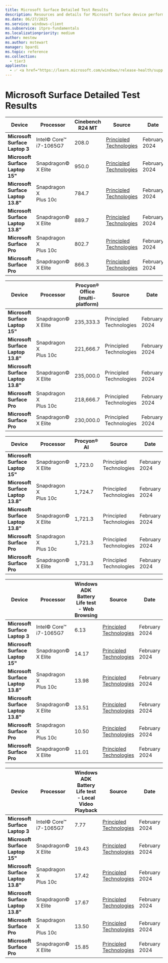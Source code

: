 ```yaml
---
title: Microsoft Surface Detailed Test Results
description: Resources and details for Microsoft Surface device performance testing.
ms.date: 06/27/2025
ms.service: windows-client
ms.subservice: itpro-fundamentals
ms.localizationpriority: medium
author: mestew
ms.author: mstewart
manager: bpardi
ms.topic: reference
ms.collection:
  - tier3
appliesto:
  - ✅ <a href="https://learn.microsoft.com/windows/release-health/supported-versions-windows-client" target="_blank">Windows 11</a>
--- 
```


# Microsoft Surface Detailed Test Results

| **Device**| **Processor** | **Cinebench R24 MT** | **Source** | **Date** |
|---|---|---|---|---|
| **Microsoft Surface Laptop 3** | Intel© Core™ i7-1065G7 | 208.0 | [Principled Technologies](https://www.principledtechnologies.com/Microsoft/Copilot-plus-PC-performance/) | February 2024 |
| **Microsoft**<br>**Surface Laptop 15"** | Snapdragon© X Elite | 950.0 | [Principled Technologies](https://www.principledtechnologies.com/Microsoft/Copilot-plus-PC-performance/) | February 2024 |
| **Microsoft**<br>**Surface Laptop 13.8"** | Snapdragon X<br>Plus 10c | 784.7 | [Principled Technologies](https://www.principledtechnologies.com/Microsoft/Copilot-plus-PC-performance/) | February 2024 |
| **Microsoft**<br>**Surface Laptop 13.8"** | Snapdragon© X Elite | 889.7 | [Principled Technologies](https://www.principledtechnologies.com/Microsoft/Copilot-plus-PC-performance/) | February 2024 |
| **Microsoft**<br>**Surface Pro** | Snapdragon X<br>Plus 10c | 802.7 | [Principled Technologies](https://www.principledtechnologies.com/Microsoft/Copilot-plus-PC-performance/) | February 2024 |
| **Microsoft**<br>**Surface Pro** | Snapdragon© X Elite | 866.3 | [Principled Technologies](https://www.principledtechnologies.com/Microsoft/Copilot-plus-PC-performance/) | February 2024 |

| **Device**| **Processor** | **Procyon® Office (multi-platform)** | **Source** | **Date** |
|---|---|---|---|---|
| **Microsoft**<br>**Surface Laptop 15"** | Snapdragon© X Elite | 235,333.3 | Principled Technologies | February 2024 |
| **Microsoft**<br>**Surface Laptop 13.8"** | Snapdragon X<br>Plus 10c | 221,666.7 | Principled Technologies | February 2024 |
| **Microsoft**<br>**Surface Laptop 13.8"** | Snapdragon© X Elite | 235,000.0 | Principled Technologies | February 2024 |
| **Microsoft**<br>**Surface Pro** | Snapdragon X<br>Plus 10c | 218,666.7 | Principled Technologies | February 2024 |
| **Microsoft**<br>**Surface Pro** | Snapdragon© X Elite | 230,000.0 | Principled Technologies | February 2024 |

| **Device**| **Processor** | **Procyon® AI** | **Source** | **Date** |
|---|---|---|---|---|
| **Microsoft**<br>**Surface Laptop 15"** | Snapdragon© X Elite | 1,723.0 | Principled Technologies | February 2024 |
| **Microsoft**<br>**Surface Laptop 13.8"** | Snapdragon X<br>Plus 10c | 1,724.7 | Principled Technologies | February 2024 |
| **Microsoft**<br>**Surface Laptop 13.8"** | Snapdragon© X Elite | 1,721.3 | Principled Technologies | February 2024 |
| **Microsoft**<br>**Surface Pro** | Snapdragon X<br>Plus 10c | 1,721.3 | Principled Technologies | February 2024 |
| **Microsoft**<br>**Surface Pro** | Snapdragon© X Elite | 1,731.3 | Principled Technologies | February 2024 |

| **Device**| **Processor** | **Windows ADK Battery Life test - Web Browsing** | **Source** | **Date** |
|---|---|---|---|---|
| **Microsoft Surface Laptop 3** | Intel© Core™ i7-1065G7 | 6.13 | [Principled Technologies](https://www.principledtechnologies.com/Microsoft/Copilot-plus-PC-performance/) | February 2024 |
| **Microsoft**<br>**Surface Laptop 15"** | Snapdragon© X Elite | 14.17 | [Principled Technologies](https://www.principledtechnologies.com/Microsoft/Copilot-plus-PC-performance/) | February 2024 |
| **Microsoft**<br>**Surface Laptop 13.8"** | Snapdragon X<br>Plus 10c | 13.98 | [Principled Technologies](https://www.principledtechnologies.com/Microsoft/Copilot-plus-PC-performance/) | February 2024 |
| **Microsoft**<br>**Surface Laptop 13.8"** | Snapdragon© X Elite | 13.51 | [Principled Technologies](https://www.principledtechnologies.com/Microsoft/Copilot-plus-PC-performance/) | February 2024 |
| **Microsoft**<br>**Surface Pro** | Snapdragon X<br>Plus 10c | 10.50 | [Principled Technologies](https://www.principledtechnologies.com/Microsoft/Copilot-plus-PC-performance/) | February 2024 |
| **Microsoft**<br>**Surface Pro** | Snapdragon© X Elite | 11.01 | [Principled Technologies](https://www.principledtechnologies.com/Microsoft/Copilot-plus-PC-performance/) | February 2024 |

| **Device**| **Processor** | **Windows ADK Battery Life test - Local Video Playback** | **Source** | **Date** |
|---|---|---|---|---|
| **Microsoft Surface Laptop 3** | Intel© Core™ i7-1065G7 | 7.77 | [Principled Technologies](https://www.principledtechnologies.com/Microsoft/Copilot-plus-PC-performance/) | February 2024 |
| **Microsoft**<br>**Surface Laptop 15"** | Snapdragon© X Elite | 19.43 | [Principled Technologies](https://www.principledtechnologies.com/Microsoft/Copilot-plus-PC-performance/) | February 2024 |
| **Microsoft**<br>**Surface Laptop 13.8"** | Snapdragon X<br>Plus 10c | 17.42 | [Principled Technologies](https://www.principledtechnologies.com/Microsoft/Copilot-plus-PC-performance/) | February 2024 |
| **Microsoft**<br>**Surface Laptop 13.8"** | Snapdragon© X Elite | 17.67 | [Principled Technologies](https://www.principledtechnologies.com/Microsoft/Copilot-plus-PC-performance/) | February 2024 |
| **Microsoft**<br>**Surface Pro** | Snapdragon X<br>Plus 10c | 13.50 | [Principled Technologies](https://www.principledtechnologies.com/Microsoft/Copilot-plus-PC-performance/) | February 2024 |
| **Microsoft**<br>**Surface Pro** | Snapdragon© X Elite | 15.85 | [Principled Technologies](https://www.principledtechnologies.com/Microsoft/Copilot-plus-PC-performance/) | February 2024 |
